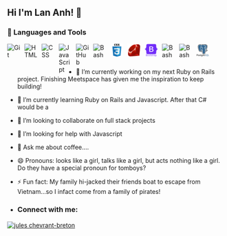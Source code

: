 ## Hi I'm Lan Anh! 👋

<!--
**vierlan/vierlan** is a ✨ _special_ ✨ repository because its `README.md` (this file) appears on your GitHub profile.

Here are some ideas to get you started: -->

### 🧰 Languages and Tools

<img align="left" alt="Git" width="30px" style="padding-right:10px;" src="https://cdn.jsdelivr.net/gh/devicons/devicon/icons/git/git-original.svg" />
<img align="left" alt="HTML" width="30px" style="padding-right:10px;" src="https://cdn.jsdelivr.net/gh/devicons/devicon/icons/html5/html5-plain.svg" />
<img align="left" alt="CSS" width="30px" style="padding-right:10px;" src="https://cdn.jsdelivr.net/gh/devicons/devicon/icons/css3/css3-plain.svg" />
<img align="left" alt="JavaScript" width="30px" style="padding-right:10px;" src="https://cdn.jsdelivr.net/gh/devicons/devicon/icons/javascript/javascript-plain.svg" />
<img align="left" alt="GitHub" width="30px" style="padding-right:10px;" src="https://cdn.jsdelivr.net/gh/devicons/devicon/icons/github/github-original.svg" />
<img align="left" alt="Bash" width="30px" style="padding-right:10px;" src="https://cdn.jsdelivr.net/gh/devicons/devicon/icons/bash/bash-original.svg" />
<img align="left" alt="Bash" width="30px" style="padding-right:10px;" src="https://raw.githubusercontent.com/devicons/devicon/master/icons/css3/css3-original-wordmark.svg" />
<img align="left" alt="Bash" width="30px" style="padding-right:10px;" src="https://raw.githubusercontent.com/devicons/devicon/master/icons/ruby/ruby-original.svg" />
<img align="left" alt="Bash" width="30px" style="padding-right:10px;" src="https://raw.githubusercontent.com/devicons/devicon/master/icons/bootstrap/bootstrap-plain-wordmark.svg" />
<img align="left" alt="Bash" width="30px" style="padding-right:10px;" src="https://www.vectorlogo.zone/logos/figma/figma-icon.svg" />
<img align="left" alt="Bash" width="30px" style="padding-right:10px;" src="https://www.vectorlogo.zone/logos/heroku/heroku-icon.svg" />
<img align="left" alt="Bash" width="30px" style="padding-right:10px;" src="https://raw.githubusercontent.com/devicons/devicon/master/icons/postgresql/postgresql-original-wordmark.svg" />
<br />

#

- 🔭 I’m currently working on my next Ruby on Rails project.  Finishing Meetspace has given me the inspiration to keep building!
- 🌱 I’m currently learning Ruby on Rails and Javascript.  After that C# would be a 
- 👯 I’m looking to collaborate on full stack projects
- 🤔 I’m looking for help with Javascript
- 💬 Ask me about coffee....
- 😄 Pronouns: looks like a girl, talks like a girl, but acts nothing like a girl.  Do they have a special pronoun for tomboys?
- ⚡ Fun fact: My family hi-jacked their friends boat to escape from Vietnam...so I infact come from a family of pirates!

- <h3>Connect with me:</h3>
<p align="left">
<a href="https://linkedin.com/in/lananh-nguyen-ruby" target="blank"><img align="center" src="https://raw.githubusercontent.com/rahuldkjain/github-profile-readme-generator/master/src/images/icons/Social/linked-in-alt.svg" alt="jules chevrant-breton" height="30" width="40" /></a>
</p>

